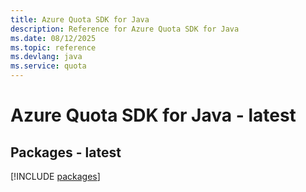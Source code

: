 ```yaml
---
title: Azure Quota SDK for Java
description: Reference for Azure Quota SDK for Java
ms.date: 08/12/2025
ms.topic: reference
ms.devlang: java
ms.service: quota
---
```

# Azure Quota SDK for Java - latest
## Packages - latest
[!INCLUDE [packages](quota-index.md)]